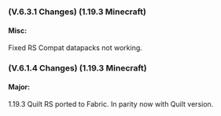 ### **(V.6.3.1 Changes) (1.19.3 Minecraft)**

#### Misc:
Fixed RS Compat datapacks not working.


### **(V.6.1.4 Changes) (1.19.3 Minecraft)**

#### Major:
1.19.3 Quilt RS ported to Fabric. In parity now with Quilt version.